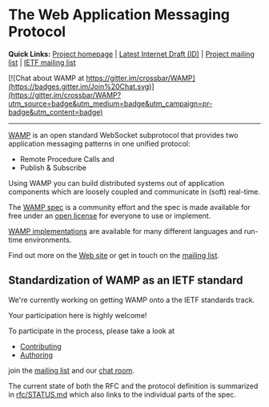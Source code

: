 # The Web Application Messaging Protocol

**Quick Links:** [Project homepage](http://wamp-proto.org) | [Latest Internet Draft (ID)](http://wamp-proto.org/static/rfc/draft-oberstet-hybi-crossbar-wamp.html) | [Project mailing list](https://groups.google.com/forum/#!forum/wampws) | [IETF mailing list](https://www.ietf.org/mailman/listinfo/hybi)

[![Chat about WAMP at https://gitter.im/crossbar/WAMP](https://badges.gitter.im/Join%20Chat.svg)](https://gitter.im/crossbar/WAMP?utm_source=badge&utm_medium=badge&utm_campaign=pr-badge&utm_content=badge)

---

[WAMP](http://wamp-proto.org) is an open standard WebSocket subprotocol that provides two application messaging patterns in one unified protocol:

* Remote Procedure Calls and
* Publish & Subscribe

Using WAMP you can build distributed systems out of application components which are loosely coupled and communicate in (soft) real-time.

The [WAMP spec](https://github.com/wamp-proto/wamp-proto/blob/master/rfc/draft-oberstet-hybi-crossbar-wamp.txt) is a community effort and the spec is made available for free under an [open license](LEGAL.md) for everyone to use or implement.

[WAMP implementations](http://wamp-proto.org/implementations/) are available for many different languages and run-time environments.

Find out more on the [Web site](http://wamp-proto.org) or get in touch on the [mailing list](https://groups.google.com/group/wampws).

## Standardization of WAMP as an IETF standard

We're currently working on getting WAMP onto a the IETF standards track.

Your participation here is highly welcome!

To participate in the process, please take a look at

* [Contributing](CONTRIBUTING.md)
* [Authoring](AUTHORING.md)

join the [mailing list](https://groups.google.com/forum/#!forum/wampws) and our [chat room](https://gitter.im/crossbar/WAMP).

The current state of both the RFC and the protocol definition is summarized in [rfc/STATUS.md](rfc/STATUS.md) which also links to the individual parts of the spec.
